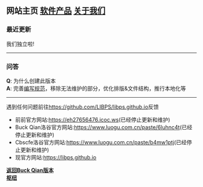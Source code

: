 ## 网站主页 [软件产品](products.md) [关于我们](about_us.md)

### 最近更新
我们独立啦!

---
### 问答
**Q**: 为什么创建此版本\
**A**: 完善[编写规范](index.html "文件夹大驼峰, 文件名下划线。超链接带后缀")，移除无法维护的部分，优化排版&文件结构，推行本地化等

---
遇到任何问题前往<https://github.com/LIBPS/libps.github.io>反馈

- 前前官方网站:<https://eh27656476.icoc.ws>(已经停止更新和维护)
- Buck Qian洛谷官方网站:<https://www.luogu.com.cn/paste/6luhnc4t>(已经停止更新和维护)
- Cbscfe洛谷官方网站:<https://www.luogu.com.cn/paste/b4mw1ptj>(已经停止更新和维护)
- 现官方网站:<https://libps.github.io>

**[返回Buck Qian版本](../zh/index.md)**\
**[枢纽](../port.md)**